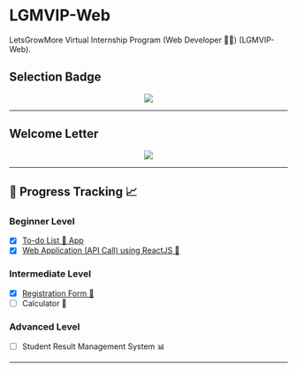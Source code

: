# LGMVIP-Web

LetsGrowMore Virtual Internship Program (Web Developer 👨‍💻) (LGMVIP-Web).

## Selection Badge

<p align="center">
        <a href="#"><img src="https://i.postimg.cc/N0LTb8Gr/WebDev.png" /></a>
</p>

---

## Welcome Letter

<p align="center">
        <a href="#"><img src="https://i.postimg.cc/kMLSsRL2/UMAIR-SHABBIR-Welcome-Letter.jpg" /></a>
</p>

---

## 🏁 Progress Tracking 📈

### Beginner Level

- [x] [To-do List 📃 App](https://ixpdk5.csb.app)
- [x] [Web Application (API Call) using ReactJS 📱](https://m67qbl.csb.app)

### Intermediate Level

- [x] [Registration Form 📝](https://bik49f.csb.app)
- [ ] Calculator 🧮

### Advanced Level

- [ ] Student Result Management System 📊

---

